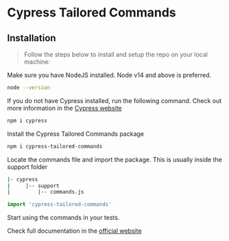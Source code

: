 # Cypress Tailored Commands

## Installation
> Follow the steps below to install and setup the repo on your local machine:

Make sure you have NodeJS installed. Node v14 and above is preferred. 
```bash
node --version
```

If you do not have Cypress installed, run the following command. Check out more information in the [Cypress website](https://docs.cypress.io/guides/getting-started/installing-cypress)
```bash
npm i cypress
````

Install the Cypress Tailored Commands package
```bash
npm i cypress-tailored-commands
```

Locate the commands file and import the package. This is usually inside the support folder
```bash
|- cypress
|     |-- support
|         |-- commands.js
```

```js
import 'cypress-tailored-commands'
````

Start using the commands in your tests. 

Check full documentation in the [official website](https://cypress-tailored-commands.dev/)